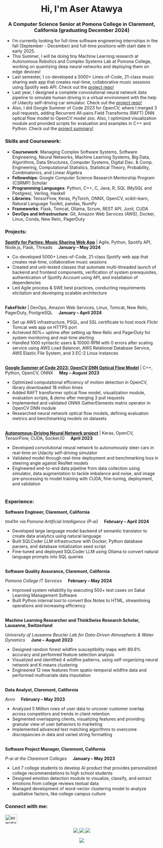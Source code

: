 <h1 align="center">Hi, I'm Aser Atawya</h1>
<h3 align="center">A Computer Science Senior at Pomona College in Claremont, California (graduating December 2024)</h3>

- I’m currently looking for full-time software engineering internships in the fall (September - December) and full-time positions with start date in early 2025.
- This Summer, I will be doing tiny Machine Learning research at Autonomous Robotics and Complex Systems Lab at Pomona College, working on quantizing deep neural networks and deploying them on edge devices!
- Last semester, I co-developed a 5000+ Lines-of-Code, 21-class music sharing web app that creates real-time, collaborative music sessions using Spotify web API. Check out the [project repo!](https://github.com//jacobymon/M-3/)
- Last year, I designed a complete convolutional neural network data pipeline to simulate human driving in a virtual environment with the help of Udacity self-driving car simulator. Check out the [project repo!](https://github.com/Aser-Abdelfatah/Neural-Networks-for-Self-Driving-Cars)
- Also, I did Google Summer of Code 2023 for OpenCV, where I merged 3 pull requests, adding Recurrent All-pairs Field Transforms (RAFT) DNN optical flow model to OpenCV model zoo. Also, I optimized visualization module and provided scripts for evaluation and examples in C++ and Python. Check out the [project summary!](https://github.com/Aser-Abdelfatah/Google_Summer_of_Code_2023_OpenCV_Optical_Flow_Summary) 

<h3 align="left">Skills and Coursework:</h3>

- **Coursework**: Managing Complex Software Systems, Software Engineering, Neural Networks, Machine Learning Systems, Big Data, Algorithms, Data Structures, Computer Systems, Digital Elec. & Comp. Engineering, Computational Statistics, Statistical Theory, Probability, Combinatorics, and Linear Algebra
- **Fellowships**: Google Computer Science Research Mentorship Program (CSRMP) Scholar
- **Programming Languages**: Python, C++, C, Java, R, SQL (MySQL and Postgres), Verilog, Haskell
- **Libraries**: TensorFlow, Keras, PyTorch, ONNX, OpenCV, scikit-learn, Natural Language Toolkit, pandas, NumPy
- **Frameworks**: Flask, Tomcat, Ollama, Scrum, REST API, Junit, CUDA
- **DevOps and Infrastructure**:  Git, Amazon Web Services (AWS), Docker, Linux, Conda, New Relic, PagerDuty

<h3 align="left">Projects:</h3>

**[Spotify for Parties: Music Sharing Web App](https://github.com//jacobymon/M-3/)** | Agile,  Python, Spotify API, Node.js, Flask, Threads &nbsp;&nbsp;&nbsp; **January – May 2024**
- Co-developed 5000+ Lines-of-Code, 21-class Spotify web app that creates real-time, collaborative music sessions
- Created and unit-tested classes that automate multi-threaded launch of backend and frontend components, verification of system prerequisites, authentication of Spotify Account using API, and installation of dependencies
- Led Agile process & SWE best practices, conducting requirements elicitation and developing scalable architecture
<br> </br>

**FakeFlickr** | DevOps, Amazon Web Services, Linux, Tomcat, New Relic, PagerDuty, PostgreSQL  &nbsp;&nbsp;&nbsp; **January – April 2024**
- Set up AWS infrastructure, PSQL, and SSL certificate to host mock Flickr Tomcat web app on HTTPS port
- Achieved 90%+ uptime after setting up New Relic and PagerDuty for system monitoring and real-time alerting
- Handled 1000 syntactic users & 10000 RPM with 0 errors after scaling service using AWS Load Balancer, AWS Relational Database Service, AWS Elastic File System, and 3 EC-2 Linux instances
<br> </br>

**[Google Summer of Code 2023: OpenCV DNN Optical Flow Model](https://github.com/Aser-Abdelfatah/Google_Summer_of_Code_2023_OpenCV_Optical_Flow_Summary)** | C++, Python, OpenCV, ONNX &nbsp;&nbsp;&nbsp; **May – August 2023**
- Optimized computational efficiency of motion detection in OpenCV, library downloaded 18 million times
- Added RAFT transformer optical flow model, visualization module, evaluation scripts, & demo after merging 3 pull requests
- Implemented and validated ONNX GatherElements matrix operator in OpenCV DNN module
- Researched neural network optical flow models, defining evaluation metrics and benchmarking models on datasets
<br> </br>

**[Autonomous-Driving Neural Network project](https://github.com/Aser-Abdelfatah/Neural-Networks-for-Self-Driving-Cars)** | Keras, OpenCV, TensorFlow, CUDA, Socket.IO &nbsp;&nbsp;&nbsp; **April 2023**
-	Developed convolutional neural network to autonomously steer cars in real-time on Udacity self-driving simulator
-	Validated model through real-time deployment and benchmarking loss in steering angle against ResNet models
-	Engineered end-to-end data pipeline from data collection using simulator, data augmentation to tackle imbalance and noise, and image pre-processing to model training with CUDA, fine-tuning, deployment, and validation
<br> </br>
<h3 align="left">Experience:</h3>

**Software Engineer, Claremont, California** 

_tm41m via Pomona Artificial Intelligence (P-ai)_ &nbsp;&nbsp;&nbsp; **February – April 2024**
- Developed large language model backend of semantic translator to create data analytics using natural language
- Built SQLCoder LLM infrastructure with Docker, Python database parsers, and database initialization seed script
- Fine-tuned and deployed SQLCoder LLM using Ollama to convert natural language prompts into SQL queries
<br> </br>

**Software Quality Assurance, Claremont, California** 

_Pomona College IT Services_ &nbsp;&nbsp;&nbsp; **February – May 2024**
- Improved system reliability by executing 500+ test cases on Sakai Learning Management Software
- Built Python internal tool to convert Box Notes to HTML, streamlining operations and increasing efficiency
<br> </br>


**Machine Learning Researcher and ThinkSwiss Research Scholar, Lausanne, Switzerland**

_University of Lausanne Beucler Lab for Data-Driven Atmospheric & Water Dynamics_ &nbsp;&nbsp;&nbsp; **June – August 2023**

- Designed random forest wildfire susceptibility maps with 89.9% accuracy and perfomred feature selection analysis
- Visualized and identified 4 wildfire patterns, using self-organizing neural network and K-means clustering
- Engineered 12 new features from spatio-temporal wildfire data and performed multivariate data imputation
<br> </br>



**Data Analyst, Claremont, California**

_Avvo_ &nbsp;&nbsp;&nbsp; **February – May 2023** 
- Analyzed 5 Million rows of user data to uncover customer overlap across competitors and trends in client retention
- Segmented overlapping clients, visualizing features and providing granular view of user behaviors to marketing
- Implemented advanced text matching algorithms to overcome discrepancies in data and varied string formatting
   <br> </br>

**Software Project Manager, Claremont, California**

_P-ai at the Claremont Colleges_ &nbsp;&nbsp;&nbsp; **January – May 2023**

- Led 7 college students to develop AI product that provides personalized college recommendations to high school students
- Designed emotion detection module to visualize, classify, and extract emotions from college reviews textual data
- Managed development of word-vector clustering model to analyze qualitative factors, like college campus culture


<h3 align="left">Connect with me:</h3>
<p align="left">
<a href="https://linkedin.com/in/aseratawya" target="blank"><img align="center" src="https://raw.githubusercontent.com/rahuldkjain/github-profile-readme-generator/master/src/images/icons/Social/linked-in-alt.svg" alt="aseratawya" height="30" width="40" /></a>
</p>

<p align="center">
  <a href="https://github.com/Aser-Abdelfatah">
    <img src="http://github-profile-summary-cards.vercel.app/api/cards/profile-details?username=Aser-Abdelfatah&theme=transparent" />
  </a>
  <a href="https://github.com/Aser-Abdelfatah">
    <img src="https://github-readme-streak-stats.herokuapp.com/?user=Aser-Abdelfatah&hide_border=true&card_width=338&theme=transparent" />
  </a>
  <a href="https://github.com/Aser-Abdelfatah">
    <img src="http://github-profile-summary-cards.vercel.app/api/cards/stats?username=Aser-Abdelfatah&theme=transparent" />

</p>

<p align="center">
  <a href="https://github.com/Aser-Abdelfatah">
    <img src="https://komarev.com/ghpvc/?username=Aser-Abdelfatah&color=blue&style=flat)" />
  </a>
</p>
